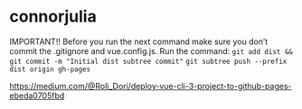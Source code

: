 # connorjulia


IMPORTANT!! Before you run the next command make sure you don’t commit the .gitignore and vue.config.js.
Run the command: 
`git add dist && git commit -m "Initial dist subtree commit"`
`git subtree push --prefix dist origin gh-pages`


https://medium.com/@Roli_Dori/deploy-vue-cli-3-project-to-github-pages-ebeda0705fbd
